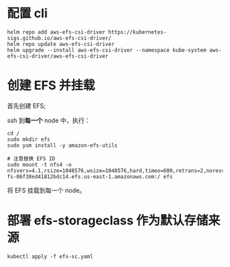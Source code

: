 # 配置 cli
```shell
helm repo add aws-efs-csi-driver https://kubernetes-sigs.github.io/aws-efs-csi-driver/
helm repo update aws-efs-csi-driver
helm upgrade --install aws-efs-csi-driver --namespace kube-system aws-efs-csi-driver/aws-efs-csi-driver
```

# 创建 EFS 并挂载
首先创建 EFS;

ssh 到**每一个** node 中，执行：
```shell
cd /
sudo mkdir efs
sudo yum install -y amazon-efs-utils

# 注意替换 EFS ID
sudo mount -t nfs4 -o nfsvers=4.1,rsize=1048576,wsize=1048576,hard,timeo=600,retrans=2,noresvport fs-06f38ed41812bdc14.efs.us-east-1.amazonaws.com:/ efs
```

将 EFS 挂载到每一个 node。

# 部署 efs-storageclass 作为默认存储来源
```shell
kubectl apply -f efs-sc.yaml
```